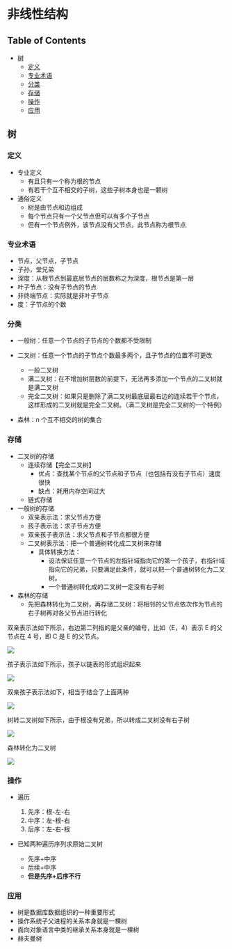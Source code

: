 # 非线性结构

## Table of Contents
- [树](#树)
	- [定义](#定义)
	- [专业术语](#专业术语)
	- [分类](#分类)
	- [存储](#存储)
	- [操作](#操作)
	- [应用](#应用)

## 树

### 定义

- 专业定义
	- 有且只有一个称为根的节点
	- 有若干个互不相交的子树，这些子树本身也是一颗树
- 通俗定义
	- 树是由节点和边组成
	- 每个节点只有一个父节点但可以有多个子节点
	- 但有一个节点例外，该节点没有父节点，此节点称为根节点

### 专业术语

- 节点，父节点，子节点
- 子孙，堂兄弟
- 深度：从根节点到最底层节点的层数称之为深度，根节点是第一层
- 叶子节点：没有子节点的节点
- 非终端节点：实际就是非叶子节点
- 度：子节点的个数

### 分类

- 一般树：任意一个节点的子节点的个数都不受限制

- 二叉树：任意一个节点的子节点个数最多两个，且子节点的位置不可更改
	- 一般二叉树
	- 满二叉树：在不增加树层数的前提下，无法再多添加一个节点的二叉树就是满二叉树
	- 完全二叉树：如果只是删除了满二叉树最底层最右边的连续若干个节点，这样形成的二叉树就是完全二叉树。（满二叉树是完全二叉树的一个特例）
- 森林：n 个互不相交的树的集合

### 存储

- 二叉树的存储
	- 连续存储【完全二叉树】
		- 优点：查找某个节点的父节点和子节点（也包括有没有子节点）速度很快
		- 缺点：耗用内存空间过大
	- 链式存储
- 一般树的存储
	- 双亲表示法：求父节点方便
	- 孩子表示法：求子节点方便
	- 双亲孩子表示法：求父节点和子节点都很方便
	- 二叉树表示法：把一个普通树转化成二叉树来存储
		- 具体转换方法：
			- 设法保证任意一个节点的左指针域指向它的第一个孩子，右指针域指向它的兄弟，只要满足此条件，就可以把一个普通树转化为二叉树。
			- 一个普通树转化成的二叉树一定没有右子树
- 森林的存储
	- 先把森林转化为二叉树，再存储二叉树：将相邻的父节点依次作为节点的右子树再对各父节点进行转化

双亲表示法如下所示，右边第二列指的是父亲的编号，比如（E，4）表示 E 的父节点在 4 号，即 C 是 E 的父节点。

![](../../../images/hb-ds-bitree-parents-graph.jpg)

孩子表示法如下所示，孩子以链表的形式组织起来

![](../../../images/hb-ds-bitree-children-graph.jpg)

双亲孩子表示法如下，相当于结合了上面两种

![](../../../images/hb-ds-bitree-parents-children-graph.jpg)

树转二叉树如下所示，由于根没有兄弟，所以转成二叉树没有右子树

![](../../../images/hb-ds-tree-bitree-graph.jpg)

森林转化为二叉树

![](../../../images/hb-ds-forest-bitree-graph.jpg)

### 操作

- 遍历
	1. 先序：根-左-右
	2. 中序：左-根-右
	3. 后序：左-右-根

- 已知两种遍历序列求原始二叉树
	- 先序+中序
	- 后续+中序
	- **但是先序+后序不行**

### 应用

- 树是数据库数据组织的一种重要形式
- 操作系统子父进程的关系本身就是一棵树
- 面向对象语言中类的继承关系本身就是一棵树
- 赫夫曼树


